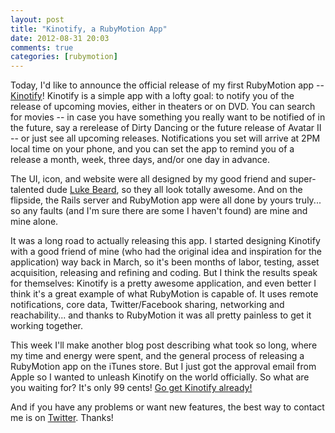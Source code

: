 ```yaml
---
layout: post
title: "Kinotify, a RubyMotion App"
date: 2012-08-31 20:03
comments: true
categories: [rubymotion]
---
```

Today, I'd like to announce the official release of my first RubyMotion app -- [Kinotify](http://itunes.apple.com/us/app/kinotify/id551361006)! Kinotify is a simple app with a lofty goal: to notify you of the release of upcoming movies, either in theaters or on DVD. You can search for movies -- in case you have something you really want to be notified of in the future, say a rerelease of Dirty Dancing or the future release of Avatar II -- or just see all upcoming releases. Notifications you set will arrive at 2PM local time on your phone, and you can set the app to remind you of a release a month, week, three days, and/or one day in advance.

The UI, icon, and website were all designed by my good friend and super-talented dude [Luke Beard](https://twitter.com/lukesbeard), so they all look totally awesome. And on the flipside, the Rails server and RubyMotion app were all done by yours truly... so any faults (and I'm sure there are some I haven't found) are mine and mine alone.

It was a long road to actually releasing this app. I started designing Kinotify with a good friend of mine (who had the original idea and inspiration for the application) way back in March, so it's been months of labor, testing, asset acquisition, releasing and refining and coding. But I think the results speak for themselves: Kinotify is a pretty awesome application, and even better I think it's a great example of what RubyMotion is capable of. It uses remote notifications, core data, Twitter/Facebook sharing, networking and reachability... and thanks to RubyMotion it was all pretty painless to get it working together.

This week I'll make another blog post describing what took so long, where my time and energy were spent, and the general process of releasing a RubyMotion app on the iTunes store. But I just got the approval email from Apple so I wanted to unleash Kinotify on the world officially. So what are you waiting for? It's only 99 cents! [Go get Kinotify already!](http://itunes.apple.com/us/app/kinotify/id551361006)

And if you have any problems or want new features, the best way to contact me is on [Twitter](https://twitter.com/Veraticus). Thanks!